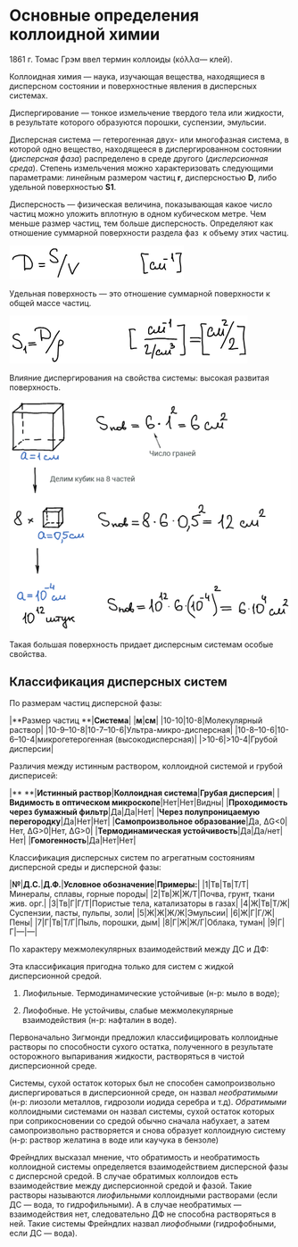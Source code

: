 # Основные определения коллоидной химии

1861 г. Томас Грэм ввел термин коллоиды \(κόλλα— клей\).

Коллоидная химия — наука, изучающая вещества, находящиеся в дисперсном состоянии и поверхностные явления в дисперсных системах.

Диспергирование — тонкое измельчение твердого тела или жидкости, в результате которого образуются порошки, суспензии, эмульсии.

Дисперсная система — гетерогенная двух- или многофазная система, в которой одно вещество, находящееся в диспергированном состоянии \(*дисперсная фаза*\) распределено в среде другого \(*дисперсионная среда*\). Степень измельчения можно характеризовать следующими параметрами: линейным размером частиц **r**, дисперсностью **D**, либо удельной поверхностью **S1**.

Дисперсность — физическая величина, показывающая какое число частиц можно уложить вплотную в одном кубическом метре. Чем меньше размер частиц, тем больше дисперсность. Определяют как отношение суммарной поверхности раздела фаз  к объему этих частиц.

![](../images/kolh/osnovnye-ponyatiya/1_clip_image001.png)

Удельная поверхность — это отношение суммарной поверхности к общей массе частиц.

![](../images/kolh/osnovnye-ponyatiya/1_clip_image001_0000.png)

Влияние диспергирования на свойства системы: высокая развитая поверхность.

![](../images/kolh/osnovnye-ponyatiya/1_clip_image001_0001.png)

Такая большая поверхность придает дисперсным системам особые свойства.

## Классификация дисперсных систем

По размерам частиц дисперсной фазы:

|**Размер частиц **|**Система**|
|**м**|**см**|
|10-10|10-8|Молекулярный раствор|
|10-9–10-8|10-7–10-6|Ультра-микро-дисперсная|
|10-8–10-6|10-6–10-4|микрогетерогенная \(высокодисперсная\)|
|\>10-6|\>10-4|Грубой дисперсии|

Различия между истинным раствором, коллоидной системой и грубой дисперисей:

|** **|**Истинный раствор**|**Коллоидная система**|**Грубая дисперсия**|
|**Видимость в оптическом микроскопе**|Нет|Нет|Видны|
|**Проходимость через бумажный фильтр**|Да|Да|Нет|
|**Через полупроницаемую перегородку**|Да|Нет|Нет|
|**Самопроизвольное образование**|Да, ΔG<0|Нет, ΔG\>0|Нет, ΔG\>0|
|**Термодинамическая устойчивость**|Да|Да/нет|Нет|
|**Гомогенность**|Да|Нет|Нет|

Классификация дисперсных систем по агрегатным состояниям дисперсной среды и дисперсной фазы:

|**№**|**Д.С.**|**Д.Ф.**|**Условное обозначение**|**Примеры:**|
|1|Тв|Тв|Т/Т|Минералы, сплавы, горные породы|
|2|Тв|Ж|Ж/Т|Почва, грунт, ткани жив. орг.|
|3|Тв|Г|Г/Т|Пористые тела, катализаторы в газах|
|4|Ж|Тв|Т/Ж|Суспензии, пасты, пульпы, золи|
|5|Ж|Ж|Ж/Ж|Эмульсии|
|6|Ж|Г|Г/Ж|Пены|
|7|Г|Тв|Т/Г|Пыль, порошки, дым|
|8|Г|Ж|Ж/Г|Облака, туман|
|9|Г|Г|—|—|

По характеру межмолекулярных взаимодействий между ДС и ДФ:

Эта классификация пригодна только для систем с жидкой дисперсионной средой.

1. Лиофильные. Термодинамические устойчивые \(н-р: мыло в воде\);

2. Лиофобные. Не устойчивы, слабые межмолекулярные взаимодействия \(н-р: нафталин в воде\).

Первоначально Зигмонди предложил классифицировать коллоидные растворы по способности сухого остатка, полученного в результате осторожного выпаривания жидкости, растворяться в чистой дисперсионной среде.

Системы, сухой остаток которых был не способен самопроизвольно диспергироваться в дисперсионной среде, он назвал *необратимыми* \(н-р: лиозоли металлов, гидрозоли иодида серебра и т.д\). *Обратимыми* коллоидными системами он назвал системы, сухой остаток которых при соприкосновении со средой обычно сначала набухает, а затем самопроизвольно растворяется и снова образует коллоидную систему \(н-р: раствор желатина в воде или каучука в бензоле\)

Фрейндлих высказал мнение, что обратимость и необратимость коллоидной системы определяется взаимодействием дисперсной фазы с дисперсной средой. В случае обратимых коллоидов есть взаимодействие между дисперсионной средой и фазой. Такие растворы называются *лиофильными* коллоидными растворами \(если ДС — вода, то гидрофильными\). А в случае необратимых — взаимодействия нет, следовательно ДФ не способна растворяться в ней. Такие системы Фрейндлих назвал *лиофобными* \(гидрофобными, если ДС — вода\).

